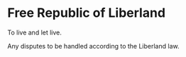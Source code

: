 # Free Republic of Liberland

To live and let live.

Any disputes to be handled according to the Liberland law.
